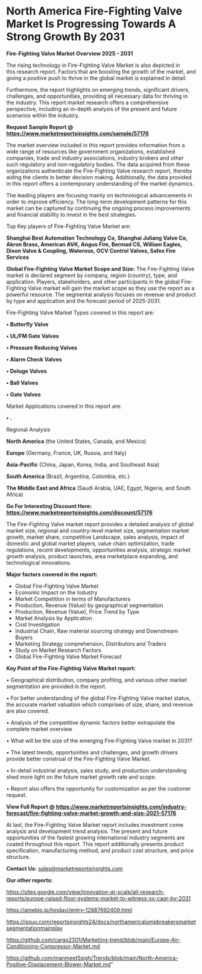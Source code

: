 # North America Fire-Fighting Valve Market Is Progressing Towards A Strong Growth By 2031

<Strong> Fire-Fighting Valve Market Overview 2025 - 2031</strong>

The rising technology in Fire-Fighting Valve Market is also depicted in this research report. Factors that are boosting the growth of the market, and giving a positive push to thrive in the global market is explained in detail.

Furthermore, the report highlights on emerging trends, significant drivers, challenges, and opportunities, providing all necessary data for thriving in the industry. This report market research offers a comprehensive perspective, including an in-depth analysis of the present and future scenarios within the industry.

<strong>Request Sample Report @ <a href=https://www.marketreportsinsights.com/sample/57176>https://www.marketreportsinsights.com/sample/57176</a></strong>

The market overview included in this report provides information from a wide range of resources like government organizations, established companies, trade and industry associations, industry brokers and other such regulatory and non-regulatory bodies. The data acquired from these organizations authenticate the Fire-Fighting Valve research report, thereby aiding the clients in better decision making. Additionally, the data provided in this report offers a contemporary understanding of the market dynamics.

The leading players are focusing mainly on technological advancements in order to improve efficiency. The long-term development patterns for this market can be captured by continuing the ongoing process improvements and financial stability to invest in the best strategies.

Top Key players of Fire-Fighting Valve Market are:

<strong>Shanghai Best Automation Technology Co, Shanghai Juliang Valve Co, Akron Brass, American AVK, Angus Fire, Bermad CS, William Eagles, Dixon Valve & Coupling, Waterous, OCV Control Valves, Safex Fire Services</strong>

<strong><b>Global Fire-Fighting Valve Market Scope and Size:</b></strong>
The Fire-Fighting Valve market is declared segment by company, region (country), type, and application. Players, stakeholders, and other participants in the global Fire-Fighting Valve market will gain the market scope as they use the report as a powerful resource. The segmental analysis focuses on revenue and product by type and application and the forecast period of 2025-2031.

Fire-Fighting Valve Market Types covered in this report are:

<strong>• Butterfly Valve

• UL/FM Gate Valves

• Pressure Reducing Valves

• Alarm Check Valves

• Deluge Valves

• Ball Valves

• Gate Valves</strong>

Market Applications covered in this report are:

<strong>• .</strong> 

Regional Analysis

<strong>North America</strong> (the United States, Canada, and Mexico)

<strong>Europe</strong> (Germany, France, UK, Russia, and Italy)

<strong>Asia-Pacific</strong> (China, Japan, Korea, India, and Southeast Asia)

<strong>South America</strong> (Brazil, Argentina, Colombia, etc.)

<strong>The Middle East and Africa</strong> (Saudi Arabia, UAE, Egypt, Nigeria, and South Africa)

<strong>Go For Interesting Discount Here: <a href=https://www.marketreportsinsights.com/discount/57176>https://www.marketreportsinsights.com/discount/57176</a></strong>

The Fire-Fighting Valve market report provides a detailed analysis of global market size, regional and country-level market size, segmentation market growth, market share, competitive Landscape, sales analysis, impact of domestic and global market players, value chain optimization, trade regulations, recent developments, opportunities analysis, strategic market growth analysis, product launches, area marketplace expanding, and technological innovations.

<strong><b>Major factors covered in the report:</b></strong>
<ul>
  <li>Global Fire-Fighting Valve Market </li>
  <li>Economic Impact on the Industry</li>
  <li>Market Competition in terms of Manufacturers</li>
  <li>Production, Revenue (Value) by geographical segmentation</li>
  <li>Production, Revenue (Value), Price Trend by Type</li>
  <li>Market Analysis by Application</li>
  <li>Cost Investigation</li>
  <li>Industrial Chain, Raw material sourcing strategy and Downstream Buyers</li>
  <li>Marketing Strategy comprehension, Distributors and Traders</li>
  <li>Study on Market Research Factors</li>
  <li>Global Fire-Fighting Valve Market Forecast</li>
</ul>

<strong><b>Key Point of the Fire-Fighting Valve Market report:</b></strong>

• Geographical distribution, company profiling, and various other market segmentation are provided in the report.

• For better understanding of the global Fire-Fighting Valve market status, the accurate market valuation which comprises of size, share, and revenue are also covered.

• Analysis of the competitive dynamic factors better extrapolate the complete market overview

• What will be the size of the emerging Fire-Fighting Valve market in 2031?

• The latest trends, opportunities and challenges, and growth drivers provide better construal of the Fire-Fighting Valve Market.

• In-detail industrial analysis, sales study, and production understanding shed more light on the future market growth rate and scope.

• Report also offers the opportunity for customization as per the customer request.

<strong><b>View Full Report @ <a href=https://www.marketreportsinsights.com/industry-forecast/fire-fighting-valve-market-growth-and-size-2021-57176>https://www.marketreportsinsights.com/industry-forecast/fire-fighting-valve-market-growth-and-size-2021-57176</a></b></strong>


At last, the Fire-Fighting Valve Market report includes investment come analysis and development trend analysis. The present and future opportunities of the fastest growing international industry segments are coated throughout this report. This report additionally presents product specification, manufacturing method, and product cost structure, and price structure.

<strong>Contact Us:</strong>
sales@marketreportsinsights.com

<strong>Our other reports:</strong>

<a href=https://sites.google.com/view/innovation-at-scale/all-research-reports/europe-raised-floor-systems-market-to-witness-xx-cagr-by-2031>https://sites.google.com/view/innovation-at-scale/all-research-reports/europe-raised-floor-systems-market-to-witness-xx-cagr-by-2031</a>

<a href=https://ameblo.jp/hindavi/entry-12887692409.html>https://ameblo.jp/hindavi/entry-12887692409.html</a>

<a href=https://issuu.com/reportsinsights24/docs/northamericalumpbreakersmarketsegmentationmainplay>https://issuu.com/reportsinsights24/docs/northamericalumpbreakersmarketsegmentationmainplay</a>

<a href=https://github.com/cargo2301/Marketing-trend/blob/main/Europe-Air-Conditioning-Compressor-Market.md>https://github.com/cargo2301/Marketing-trend/blob/main/Europe-Air-Conditioning-Compressor-Market.md</a>

<a href=https://github.com/manmeet5sigh/Trends/blob/main/North-America-Positive-Displacement-Blower-Market.md>https://github.com/manmeet5sigh/Trends/blob/main/North-America-Positive-Displacement-Blower-Market.md</a>"
